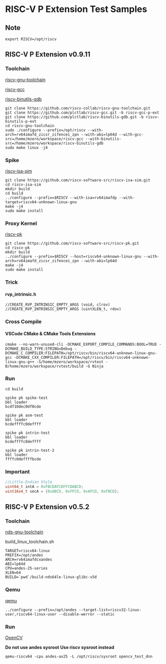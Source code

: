 # RISC-V P Extension Test Samples

## Note

```shell
export RISCV=/opt/riscv
```

## RISC-V P Extension v0.9.11

### Toolchain

[riscv-gnu-toolchain](https://github.com/riscv-collab/riscv-gnu-toolchain)

[riscv-gcc](https://github.com/plctlab/riscv-gcc)

[riscv-binutils-gdb](https://github.com/plctlab/riscv-binutils-gdb)

```shell
git clone https://github.com/riscv-collab/riscv-gnu-toolchain.git
git clone https://github.com/plctlab/riscv-gcc.git -b riscv-gcc-p-ext
git clone https://github.com/plctlab/riscv-binutils-gdb.git -b riscv-binutils-p-ext
cd riscv-gnu-toolchain
sudo ./configure --prefix=/opt/riscv --with-arch=rv64imafd_zicsr_zifencei_zpn --with-abi=lp64d --with-gcc-src=/home/mzero/workspace/riscv-gcc --with-binutils-src=/home/mzero/workspace/riscv-binutils-gdb
sudo make linux -j4
```

### Spike

[riscv-isa-sim](https://github.com/riscv-software-src/riscv-isa-sim)

```shell
git clone https://github.com/riscv-software-src/riscv-isa-sim.git
cd riscv-isa-sim
mkdir build
cd build
../configure --prefix=$RISCV --with-isa=rv64imafdp --with-target=riscv64-unknown-linux-gnu
make -j4
sudo make install
```

### Proxy Kernel

[riscv-pk](https://github.com/riscv-software-src/riscv-pk)

```shell
git clone https://github.com/riscv-software-src/riscv-pk.git
cd riscv-pk
mkdir build
../configure --prefix=$RISCV --host=riscv64-unknown-linux-gnu --with-arch=rv64imafd_zicsr_zifencei_zpn --with-abi=lp64d
make -j4
sudo make install
```

### Trick

#### rvp_intrinsic.h

```shell
//CREATE_RVP_INTRINSIC_EMPTY_ARGS (void, clrov)
//CREATE_RVP_INTRINSIC_EMPTY_ARGS (uintXLEN_t, rdov)
```

### Cross Compile

#### VSCode CMake & CMake Tools Extensions

```shell
cmake --no-warn-unused-cli -DCMAKE_EXPORT_COMPILE_COMMANDS:BOOL=TRUE -DCMAKE_BUILD_TYPE:STRING=Debug -DCMAKE_C_COMPILER:FILEPATH=/opt/riscv/bin/riscv64-unknown-linux-gnu-gcc -DCMAKE_CXX_COMPILER:FILEPATH=/opt/riscv/bin/riscv64-unknown-linux-gnu-g++ -S/home/mzero/workspace/rvtest -B/home/mzero/workspace/rvtest/build -G Ninja
```

### Run

```shell
cd build

spike pk spike-test
bbl loader
bcdf10dec0df0cde

spike pk asm-test
bbl loader
bcdeffffc0deffff

spike pk intrin-test
bbl loader
bcdeffffc0deffff

spike pk intrin-test-2
bbl loader
ffffc0deffffbcde
```

### Important

```cpp
//Little-Endian Style
uint64_t intA = 0xFBCDAFCDFFCDABCD; 
uint16x4_t vecA = {0xABCD, 0xFFCD, 0xAFCD, 0xFBCD};
```

## RISC-V P Extension v0.5.2

### Toolchain

[nds-gnu-toolchain](https://github.com/andestech/nds-gnu-toolchain)

build_linux_toolchain.sh
```shell
TARGET=riscv64-linux
PREFIX=/opt/andes
ARCH=rv64imafdcxandes
ABI=lp64d
CPU=andes-25-series
XLEN=64
BUILD=`pwd`/build-nds64le-linux-glibc-v5d
```

### Qemu

[qemu](https://github.com/andestech/qemu/tree/ast-v5_2_0-RVP-branch)

```shell
../configure --prefix=/opt/andes --target-list=riscv32-linux-user,riscv64-linux-user --disable-werror --static
```

### Run

[OpenCV](https://github.com/opencv/opencv)

**Do not use andes sysroot**
**Use riscv sysroot instead**

```
qemu-riscv64 -cpu andes-ax25 -L /opt/riscv/sysroot opencv_test_dnn
```
